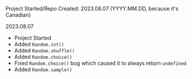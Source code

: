 Project Started/Repo Created: 2023.08.07 (YYYY.MM.DD, because it's Canadian)

2023.08.07
- Project Started
- Added `Random.int()`
- Added `Random.shuffle()`
- Added `Random.choice()`
- Fixed `Random.choice()` bug which caused it to always return `undefined`
- Added `Random.sample()`
